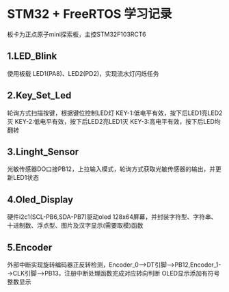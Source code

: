 # STM32 + FreeRTOS 学习记录  
板卡为正点原子mini探索板，主控STM32F103RCT6  
## 1.LED_Blink
使用板载 LED1(PA8)、LED2(PD2)，实现流水灯闪烁任务
## 2.Key_Set_Led
轮询方式扫描按键，根据键位控制LED灯
KEY-1:低电平有效，按下后LED1亮LED2灭
KEY-2:低电平有效，按下后LED2亮LED1灭
KEY-3:高电平有效，按下后LED均翻转
## 3.Linght_Sensor
光敏传感器DO口接PB12，上拉输入模式，轮询方式获取光敏传感器的输出，并更新LED1状态
## 4.Oled_Display
硬件i2c1(SCL-PB6,SDA-PB7)驱动oled 128x64屏幕，并封装字符型、字符串、十进制数、浮点型、图片及汉字显示(需要取模)函数
## 5.Encoder
外部中断实现旋转编码器正反转检测，Encoder_0-->DT引脚-->PB12,Encoder_1-->CLK引脚-->PB13，注册中断处理函数完成对应转向判断
OLED显示添加有符号整数显示